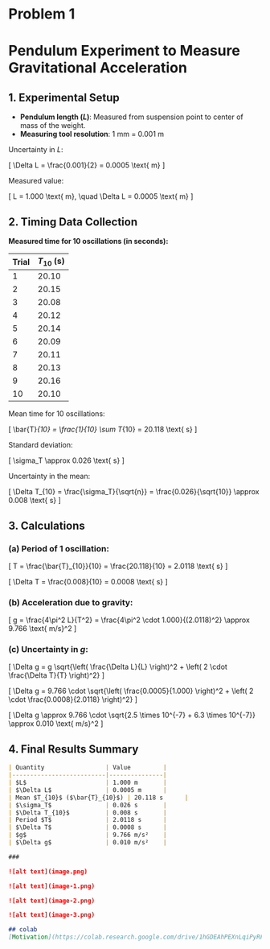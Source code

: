 # Problem 1
# Pendulum Experiment to Measure Gravitational Acceleration

## 1. Experimental Setup

- **Pendulum length ($L$)**: Measured from suspension point to center of mass of the weight.
- **Measuring tool resolution**: 1 mm = 0.001 m

Uncertainty in $L$:

\[
\Delta L = \frac{0.001}{2} = 0.0005 \text{ m}
\]

Measured value:

\[
L = 1.000 \text{ m}, \quad \Delta L = 0.0005 \text{ m}
\]

## 2. Timing Data Collection

**Measured time for 10 oscillations (in seconds):**

| Trial | $T_{10}$ (s) |
|-------|--------------|
| 1     | 20.10        |
| 2     | 20.15        |
| 3     | 20.08        |
| 4     | 20.12        |
| 5     | 20.14        |
| 6     | 20.09        |
| 7     | 20.11        |
| 8     | 20.13        |
| 9     | 20.16        |
| 10    | 20.10        |

Mean time for 10 oscillations:

\[
\bar{T}_{10} = \frac{1}{10} \sum T_{10} = 20.118 \text{ s}
\]

Standard deviation:

\[
\sigma_T \approx 0.026 \text{ s}
\]

Uncertainty in the mean:

\[
\Delta T_{10} = \frac{\sigma_T}{\sqrt{n}} = \frac{0.026}{\sqrt{10}} \approx 0.008 \text{ s}
\]

## 3. Calculations

### (a) Period of 1 oscillation:

\[
T = \frac{\bar{T}_{10}}{10} = \frac{20.118}{10} = 2.0118 \text{ s}
\]

\[
\Delta T = \frac{0.008}{10} = 0.0008 \text{ s}
\]

### (b) Acceleration due to gravity:

\[
g = \frac{4\pi^2 L}{T^2} = \frac{4\pi^2 \cdot 1.000}{(2.0118)^2} \approx 9.766 \text{ m/s}^2
\]

### (c) Uncertainty in $g$:

\[
\Delta g = g \sqrt{\left( \frac{\Delta L}{L} \right)^2 + \left( 2 \cdot \frac{\Delta T}{T} \right)^2}
\]

\[
\Delta g = 9.766 \cdot \sqrt{\left( \frac{0.0005}{1.000} \right)^2 + \left( 2 \cdot \frac{0.0008}{2.0118} \right)^2}
\]

\[
\Delta g \approx 9.766 \cdot \sqrt{2.5 \times 10^{-7} + 6.3 \times 10^{-7}} \approx 0.010 \text{ m/s}^2
\]

## 4. Final Results Summary

```markdown
| Quantity                 | Value         |
|--------------------------|---------------|
| $L$                      | 1.000 m       |
| $\Delta L$               | 0.0005 m      |
| Mean $T_{10}$ ($\bar{T}_{10}$) | 20.118 s      |
| $\sigma_T$               | 0.026 s       |
| $\Delta T_{10}$          | 0.008 s       |
| Period $T$               | 2.0118 s      |
| $\Delta T$               | 0.0008 s      |
| $g$                      | 9.766 m/s²    |
| $\Delta g$               | 0.010 m/s²    |

###

![alt text](image.png)

![alt text](image-1.png)

![alt text](image-2.png)

![alt text](image-3.png)

## colab
[Motivation](https://colab.research.google.com/drive/1hGDEAhPEXnLqiPyRFvzMDjpaCpa9lVqx?usp=sharing)